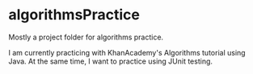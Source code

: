 # algorithmsPractice
Mostly a project folder for algorithms practice.

I am currently practicing with KhanAcademy's Algorithms tutorial using Java. At the same time, I want to practice using JUnit testing.
